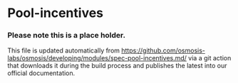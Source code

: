 # Pool-incentives

### Please note this is a place holder.
This file is updated automatically from https://github.com/osmosis-labs/osmosis/developing/modules/spec-pool-incentives.md/ via a git action that downloads it during the build process and publishes the latest into our official documentation.